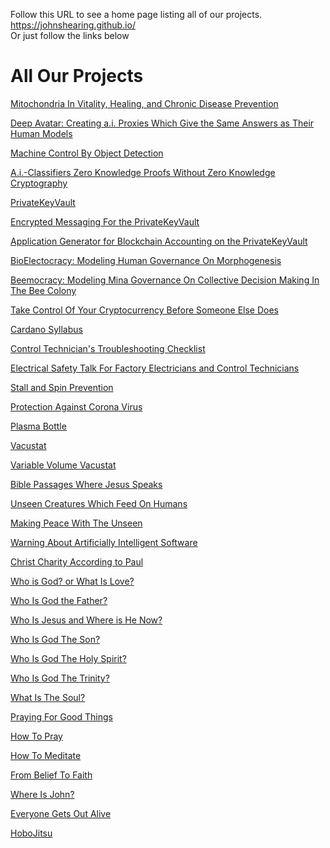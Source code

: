Follow this URL to see a home page listing all of our projects.  
https://johnshearing.github.io/  
Or just follow the links below
<html>
<body>
<h1>All Our Projects</h1>
<p><a href="https://johnshearing.github.io/mitochondria_in_vitality_healing_and_chronic_disease_prevention/">Mitochondria In Vitality, Healing, and Chronic Disease Prevention</a></p>
<p><a href="https://github.com/johnshearing/deep_avatar ">Deep Avatar: Creating a.i. Proxies Which Give the Same Answers as Their Human Models</a></p> 
<p><a href="https://github.com/johnshearing/MachineControlByObjectDetection">Machine Control By Object Detection</a></p> 
<p><a href="https://github.com/johnshearing/A.i.-Classifiers-Zero-Knowledge-Proofs-Without-Zero-Knowledge-Cryptography/blob/main/README.md">A.i.-Classifiers Zero Knowledge Proofs Without Zero Knowledge Cryptography</a></p>    
<p><a href="https://github.com/johnshearing/PrivateKeyVault#privatekeyvault---click-for-open-source-make-instructions">PrivateKeyVault</a></p>
<p><a href="https://github.com/johnshearing/Airgapped_Encrypted_Messaging">Encrypted Messaging For the PrivateKeyVault</a></p>
<p><a href="https://github.com/johnshearing/IOTA-Secure-Airgapped-Accounting-and-Banking-System">Application Generator for Blockchain Accounting on the PrivateKeyVault</a></p>
<p><a href="https://github.com/johnshearing/bioelectocracy/blob/main/README.md">BioElectocracy: Modeling Human Governance On Morphogenesis</a></p>  
<p><a href="https://github.com/johnshearing/beemocracy/blob/main/BeemocracyMina.md">Beemocracy: Modeling Mina Governance On Collective Decision Making In The Bee Colony</a></p> 
<p><a href="https://johnshearing.github.io/take_control_of_your_cryptocurrency_before_someone_else_does/index.html">Take Control Of Your Cryptocurrency Before Someone Else Does</a></p>  
<p><a href="https://johnshearing.github.io/cardano_syllabus/">Cardano Syllabus</a></p>  
<p><a href="https://github.com/johnshearing/ControlTechniciansTroubleshootingCheckList/blob/main/README.md">Control Technician's Troubleshooting Checklist</a></p>
<p><a href="https://github.com/johnshearing/ElectricalSafety/blob/main/README.md">Electrical Safety Talk For Factory Electricians and Control Technicians</a></p>  
<p><a href="https://youtu.be/UJQsAxB7E4Q">Stall and Spin Prevention</a></p>
<p><a href="https://www.thingiverse.com/thing:4257391">Protection Against Corona Virus</a></p>
<p><a href="https://johnshearing.github.io/plasma_bottle/">Plasma Bottle</a></p>
<p><a href="https://johnshearing.github.io/vacustat/">Vacustat</a></p>
<p><a href="https://johnshearing.github.io/variable_volume_vacustat/">Variable Volume Vacustat</a></p>
<p><a href="https://johnshearing.github.io/bible_passages_where_jesus_speaks/">Bible Passages Where Jesus Speaks</a></p>  
<p><a href="https://johnshearing.github.io/unseen_creatures_which_feed_on_humans/">Unseen Creatures Which Feed On Humans</a></p>
<p><a href="https://johnshearing.github.io/unseen_creatures_which_feed_on_humans/index.html#Making_Peace_With_The_Unseen">Making Peace With The Unseen</a></p>  
<p><a href="https://johnshearing.github.io/unseen_creatures_which_feed_on_humans/index.html#Warning_About_Artificially_Intelligent_Software_Presenting_Itself_As_Jesus">Warning About Artificially Intelligent Software</a></p>   
<p><a href="https://johnshearing.github.io/unseen_creatures_which_feed_on_humans/index.html#Christ_Charity_According_to_Paul">Christ Charity According to Paul</a></p>
<p><a href="https://johnshearing.github.io/unseen_creatures_which_feed_on_humans/index.html#Who_Is_God_Or_What_Is_Love">Who is God? or What Is Love?</a></p>   
<p><a href="https://johnshearing.github.io/unseen_creatures_which_feed_on_humans/index.html#Who_is_God_The_Father">Who Is God the Father?</a></p>   
<p><a href="https://johnshearing.github.io/unseen_creatures_which_feed_on_humans/index.html#Who_is_Jesus_and_Where_is_He_Now">Who Is Jesus and Where is He Now?</a></p>   
<p><a href="https://johnshearing.github.io/unseen_creatures_which_feed_on_humans/index.html#Who_is_God_The_Son">Who Is God The Son?</a></p>  
<p><a href="https://johnshearing.github.io/unseen_creatures_which_feed_on_humans/index.html#Who_Is_God_The_Holy_Spirit">Who Is God The Holy Spirit?</a></p>
<p><a href="https://johnshearing.github.io/unseen_creatures_which_feed_on_humans/index.html#Who_is_God_The_Trinity">Who Is God The Trinity?</a></p>  
<p><a href="https://johnshearing.github.io/unseen_creatures_which_feed_on_humans/index.html#What_Is_The_Soul">What Is The Soul?</a></p>   
<p><a href="https://johnshearing.github.io/unseen_creatures_which_feed_on_humans/index.html#Praying_For_Good_Things">Praying For Good Things</a></p>
<p><a href="https://johnshearing.github.io/unseen_creatures_which_feed_on_humans/index.html#How_To_Pray">How To Pray</a></p> 
<p><a href="https://johnshearing.github.io/unseen_creatures_which_feed_on_humans/index.html#How_To_Meditate">How To Meditate</a></p>
<p><a href="https://johnshearing.github.io/from_belief_to_faith">From Belief To Faith</a></p>     
<p><a href="https://johnshearing.github.io/where_is_john/index.html">Where Is John?</a></p>
<p><a href="https://johnshearing.github.io/everyone_gets_out_alive/index.html">Everyone Gets Out Alive</a></p>
<p><a href="https://johnshearing.github.io/everyone_gets_out_alive/index.html#HoboJitsu">HoboJitsu</a></p>
